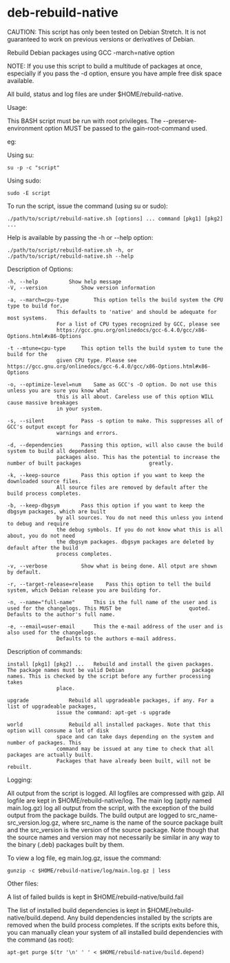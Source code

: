 # deb-rebuild-native

CAUTION: This script has only been tested on Debian Stretch. It is not guaranteed to work on previous versions or derivatives of Debian.

Rebuild Debian packages using GCC -march=native option

NOTE: If you use this script to build a multitude of packages at once,
      especially if you pass the -d option, ensure you have ample free
      disk space available.

All build, status and log files are under $HOME/rebuild-native.

Usage:

This BASH script must be run with root privileges. The --preserve-environment
option MUST be passed to the gain-root-command used.

eg:

Using su:

	su -p -c "script"

Using sudo:

	sudo -E script

To run the script, issue the command (using su or sudo):

	./path/to/script/rebuild-native.sh [options] ... command [pkg1] [pkg2] ...

Help is available by passing the -h or --help option:

	./path/to/script/rebuild-native.sh -h, or
	./path/to/script/rebuild-native.sh --help

Description of Options:

	-h, --help			Show help message
	-V, --version			Show version information
	
	-a, --march=cpu-type		This option tells the build system the CPU type to build for.
					This defaults to 'native' and should be adequate for most systems.
					For a list of CPU types recognized by GCC, please see
					https://gcc.gnu.org/onlinedocs/gcc-6.4.0/gcc/x86-Options.html#x86-Options
							
	-t --mtune=cpu-type		This option tells the build system to tune the build for the
					given CPU type. Please see https://gcc.gnu.org/onlinedocs/gcc-6.4.0/gcc/x86-Options.html#x86-Options
	
	-o, --optimize-level=num	Same as GCC's -O option. Do not use this unless you are sure you know what
					this is all about. Careless use of this option WILL cause massive breakages
					in your system.
	
	-s, --silent			Pass -s option to make. This suppresses all of GCC's output except for
					warnings and errors.
					
	-d, --dependencies		Passing this option, will also cause the build system to build all dependent
					packages also. This has the potential to increase the number of built packages 						greatly.
	
	-k, --keep-source		Pass this option if you want to keep the downloaded source files.
					All source files are removed by default after the build process completes.
	
	-b, --keep-dbgsym		Pass this option if you want to keep the dbgsym packages, which are built
					by all sources. You do not need this unless you intend to debug and require
					the debug symbols. If you do not know what this is all about, you do not need
					the dbgsym packages. dbgsym packages are deleted by default after the build
					process completes.
	
	-v, --verbose			Show what is being done. All otput are shown by default.
	
	-r, --target-release=release	Pass this option to tell the build system, which Debian release you are building for.
	
	-n, --name="full-name"		This is the full name of the user and is used for the changelogs. This MUST be 						quoted. Defaults to the author's full name.
	
	-e, --email=user-email		This the e-mail address of the user and is also used for the changelogs.
					Defaults to the authors e-mail address.
	

Description of commands:

	install [pkg1] [pkg2] ...	Rebuild and install the given packages. The package names must be valid Debian 						package names. This is checked by the script before any further processing takes
					place.
	
	upgrade				Rebuild all upgradeable packages, if any. For a list of upgradeable packages,
					issue the command: apt-get -s upgrade
	
	world				Rebuild all installed packages. Note that this option will consume a lot of disk
					space and can take days depending on the system and number of packages. This
					command may be issued at any time to check that all packages are actually built.
					Packages that have already been built, will not be rebuilt.
	

Logging:

All output from the script is logged. All logfiles are compressed with gzip. All logfile are kept in $HOME/rebuild-native/log. The main log (aptly named main.log.gz) log all output from the script, with the exception of the build output from the package builds. The build output are logged to src_name-src_version.log.gz, where src_name is the name of the source package built and the src_version is the version of the source package. Note though that the source names and version may not necessarily be similar in any way to the binary (.deb) packages built by them.

To view a log file, eg main.log.gz, issue the command:

	gunzip -c $HOME/rebuild-native/log/main.log.gz | less


Other files:

A list of failed builds is kept in $HOME/rebuild-native/build.fail

The list of installed build dependencies is kept in $HOME/rebuild-native/build.depend. Any build dependencies installed by the scripts are removed when the build process completes. If the scripts exits before this, you can manually clean your system of all installed build dependencies with the command (as root):

	apt-get purge $(tr '\n' ' ' < $HOME/rebuild-native/build.depend)
